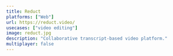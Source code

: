 ```yaml
---
title: Reduct
platforms: ["Web"]
url: https://reduct.video/
usecases: ["video editing"]
image: reduct.jpg
description: "Collaborative transcript-based video platform."
multiplayer: false
---
```

